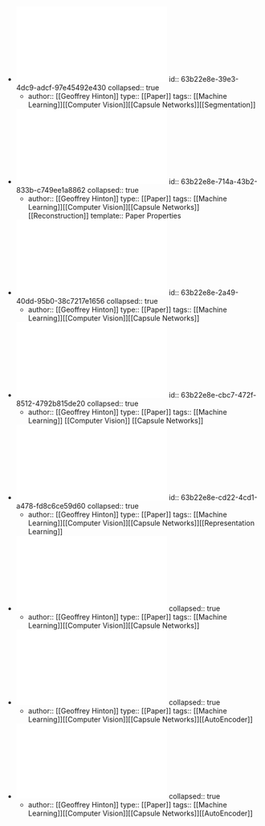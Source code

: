 - ![Capsules for Object Segmentation.pdf](../assets/Capsules_for_Object_Segmentation_1672620795862_0.pdf)
  id:: 63b22e8e-39e3-4dc9-adcf-97e45492e430
  collapsed:: true
	- author:: [[Geoffrey Hinton]]
	  type:: [[Paper]]
	  tags:: [[Machine Learning]][[Computer Vision]][[Capsule Networks]][[Segmentation]]
- ![Detecting Adversaries by Reconstruction from Class Conditional Capsules.pdf](../assets/Detecting_Adversaries_by_Reconstruction_from_Class_Conditional_Capsules_1672620801335_0.pdf)
  id:: 63b22e8e-714a-43b2-833b-c749ee1a8862
  collapsed:: true
	- author:: [[Geoffrey Hinton]]
	  type:: [[Paper]]
	  tags:: [[Machine Learning]][[Computer Vision]][[Capsule Networks]][[Reconstruction]]
	  template:: Paper Properties
- ![Dynamic Routing Between Capsules.pdf](../assets/Dynamic_Routing_Between_Capsules_1672620707850_0.pdf)
  id:: 63b22e8e-2a49-40dd-95b0-38c7217e1656
  collapsed:: true
	- author:: [[Geoffrey Hinton]]
	  type:: [[Paper]]
	  tags:: [[Machine Learning]][[Computer Vision]][[Capsule Networks]]
- ![Matrix Capsules with EM Routing.pdf](../assets/Matrix_Capsules_with_EM_Routing_1672620813768_0.pdf)
  id:: 63b22e8e-cbc7-472f-8512-4792b815de20
  collapsed:: true
	- author:: [[Geoffrey Hinton]]
	  type:: [[Paper]]
	  tags:: [[Machine Learning]] [[Computer Vision]] [[Capsule Networks]]
- ![On Learning and Learned Data Representation by Capsule Networks.pdf](../assets/On_Learning_and_Learned_Data_Representation_by_Capsule_Networks_1672620879892_0.pdf)
  id:: 63b22e8e-cd22-4cd1-a478-fd8c6ce59d60
  collapsed:: true
	- author:: [[Geoffrey Hinton]]
	  type:: [[Paper]]
	  tags:: [[Machine Learning]][[Computer Vision]][[Capsule Networks]][[Representation Learning]]
- ![Self Routing Capsule Networks.pdf](../assets/Self_Routing_Capsule_Networks_1672620889323_0.pdf)
  collapsed:: true
	- author:: [[Geoffrey Hinton]]
	  type:: [[Paper]]
	  tags:: [[Machine Learning]][[Computer Vision]][[Capsule Networks]]
- ![Stacked Capsule Autoencoders.pdf](../assets/Stacked_Capsule_Autoencoders_1672620893844_0.pdf)
  collapsed:: true
	- author:: [[Geoffrey Hinton]]
	  type:: [[Paper]]
	  tags:: [[Machine Learning]][[Computer Vision]][[Capsule Networks]][[AutoEncoder]]
- ![Transforming Auto-encoders.pdf](../assets/Transforming_Auto-encoders_1672620899199_0.pdf)
  collapsed:: true
	- author:: [[Geoffrey Hinton]]
	  type:: [[Paper]]
	  tags:: [[Machine Learning]][[Computer Vision]][[Capsule Networks]][[AutoEncoder]]